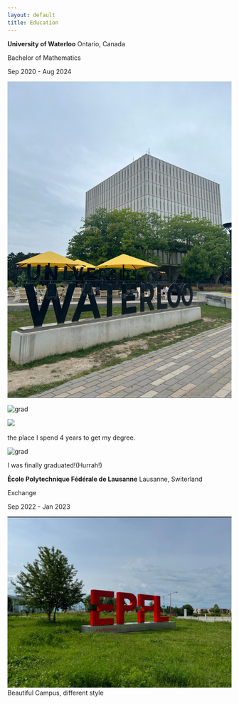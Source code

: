 ```yaml
---
layout: default
title: Education
---
```




**University of Waterloo** Ontario, Canada


Bachelor of Mathematics 

Sep 2020 - Aug 2024  

![uw](https://raw.githubusercontent.com/endElder/endElder.github.io/master/assets/img/uw.jpg)


![grad](https://raw.githubusercontent.com/endElder/endElder.github.io/master/assets/img/gra.jpg)


<img src="https://endelder.github.io/assets/img/grad.jpg">

 the place I spend 4 years to get my degree.

![grad](https://raw.githubusercontent.com/endElder/endElder.github.io/master/assets/img/gra.jpg)

I was finally graduated!(Hurrah!)


**École Polytechnique Fédérale de Lausanne** Lausanne, Switerland

Exchange 

Sep 2022 - Jan 2023  


![Epfl](https://raw.githubusercontent.com/endElder/endElder.github.io/master/assets/img/epfl.jpg)
Beautiful Campus, different style
